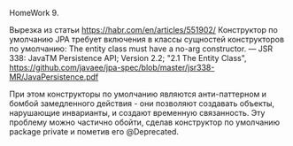 HomeWork 9. 


Вырезка из статьи https://habr.com/en/articles/551902/
Конструктор по умолчанию
JPA требует включения в классы сущностей конструкторов по умолчанию:
    The entity class must have a no-arg constructor.
    — JSR 338: JavaTM Persistence API; Version 2.2; "2.1 The Entity Class", https://github.com/javaee/jpa-spec/blob/master/jsr338-MR/JavaPersistence.pdf

При этом конструкторы по умолчанию являются анти-паттерном и бомбой замедленного действия - они позволяют создавать объекты, нарушающие инварианты, и создают временную связанность. 
Эту проблему можно частично обойти, сделав конструктор по умолчанию package private и пометив его @Deprecated. 
